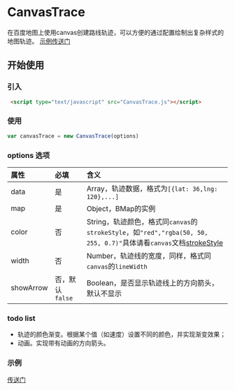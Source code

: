 # CanvasTrace
在百度地图上使用canvas创建路线轨迹，可以方便的通过配置绘制出复杂样式的地图轨迹。
[示例传送门](https://brahmachen.github.io/CanvasTrace/trace-examples/trace.html)

## 开始使用
### 引入
```HTML
 <script type="text/javascript" src="CanvasTrace.js"></script>
```
### 使用
```JavaScript
var canvasTrace = new CanvasTrace(options)
```
### options 选项
| 属性      |    必填 |    含义 |
| :-------- | :--------| :--------|
|data       |是 |Array，轨迹数据，格式为`[{lat: 36,lng: 120},...]`
|map        |是 |Object，BMap的实例
|color      |否 |String，轨迹颜色，格式同`canvas`的`strokeStyle`，如`"red","rgba(50, 50, 255, 0.7)"`具体请看`canvas`文档[strokeStyle](https://developer.mozilla.org/zh-CN/docs/Web/API/Canvas_API/Tutorial/Applying_styles_and_colors)
|width      |否 |Number，轨迹线的宽度，同样，格式同`canvas`的`lineWidth`
|showArrow  |否，默认`false` |Boolean，是否显示轨迹线上的方向箭头，默认不显示


### todo list

- 轨迹的颜色渐变。根据某个值（如速度）设置不同的颜色，并实现渐变效果；
- 动画。实现带有动画的方向箭头。
### 示例 
[传送门](https://brahmachen.github.io/CanvasTrace/trace-examples/trace.html)
<!--[绘制正方形示例](http://huiyan-fe.github.io/CanvasLayer/examples/point.html) 
[绘制圆形动画示例](http://huiyan-fe.github.io/CanvasLayer/examples/animationcircle.html) -->
